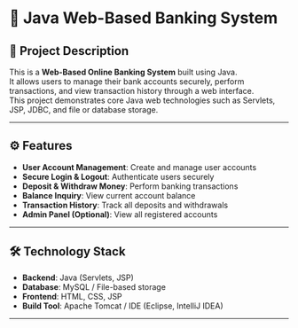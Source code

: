# 🏦 Java Web-Based Banking System

## 📌 Project Description
This is a **Web-Based Online Banking System** built using Java.  
It allows users to manage their bank accounts securely, perform transactions, and view transaction history through a web interface.  
This project demonstrates core Java web technologies such as Servlets, JSP, JDBC, and file or database storage.

---

## ⚙️ Features
- **User Account Management**: Create and manage user accounts  
- **Secure Login & Logout**: Authenticate users securely  
- **Deposit & Withdraw Money**: Perform banking transactions  
- **Balance Inquiry**: View current account balance  
- **Transaction History**: Track all deposits and withdrawals  
- **Admin Panel (Optional)**: View all registered accounts  

---

## 🛠 Technology Stack
- **Backend**: Java (Servlets, JSP)  
- **Database**: MySQL / File-based storage  
- **Frontend**: HTML, CSS, JSP  
- **Build Tool**: Apache Tomcat / IDE (Eclipse, IntelliJ IDEA)  

---
